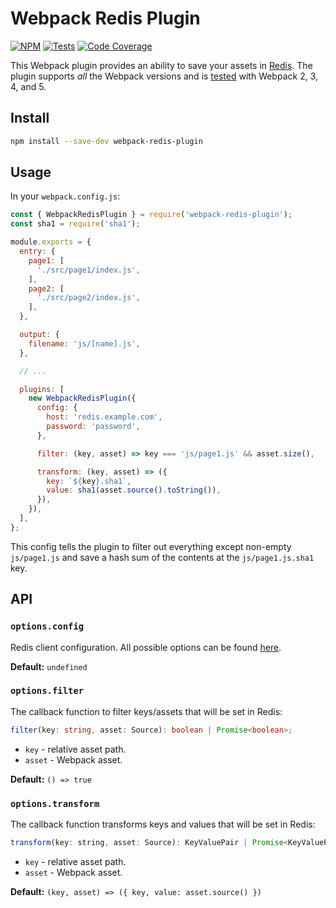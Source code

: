 # Webpack Redis Plugin

[![NPM](https://img.shields.io/npm/v/webpack-redis-plugin.svg)](https://www.npmjs.com/package/webpack-redis-plugin)
[![Tests](https://github.com/dokmic/webpack-redis-plugin/actions/workflows/tests.yaml/badge.svg?branch=master)](https://github.com/dokmic/webpack-redis-plugin/actions/workflows/tests.yaml)
[![Code Coverage](https://codecov.io/gh/dokmic/webpack-redis-plugin/badge.svg?branch=master)](https://codecov.io/gh/dokmic/webpack-redis-plugin?branch=master)

This Webpack plugin provides an ability to save your assets in [Redis](https://redis.io/). The plugin supports _all_ the Webpack versions and is [tested](https://github.com/dokmic/webpack-redis-plugin/actions/workflows/main.yaml) with Webpack 2, 3, 4, and 5.

## Install
```bash
npm install --save-dev webpack-redis-plugin
```

## Usage
In your `webpack.config.js`:
```javascript
const { WebpackRedisPlugin } = require('webpack-redis-plugin');
const sha1 = require('sha1');

module.exports = {
  entry: {
    page1: [
      './src/page1/index.js',
    ],
    page2: [
      './src/page2/index.js',
    ],
  },

  output: {
    filename: 'js/[name].js',
  },

  // ...

  plugins: [
    new WebpackRedisPlugin({
      config: {
        host: 'redis.example.com',
        password: 'password',
      },

      filter: (key, asset) => key === 'js/page1.js' && asset.size(),

      transform: (key, asset) => ({
        key: `${key}.sha1`,
        value: sha1(asset.source().toString()),
      }),
    }),
  ],
};
```

This config tells the plugin to filter out everything except non-empty `js/page1.js` and save a hash sum of the contents at the `js/page1.js.sha1` key.

## API

### `options.config`
Redis client configuration. All possible options can be found [here](https://www.npmjs.com/package/redis#options-object-properties).

**Default:** `undefined`

### `options.filter`
The callback function to filter keys/assets that will be set in Redis:

```typescript
filter(key: string, asset: Source): boolean | Promise<boolean>;
```

- `key` - relative asset path.
- `asset` - Webpack asset.

**Default:** `() => true`

### `options.transform`
The callback function transforms keys and values that will be set in Redis:

```javascript
transform(key: string, asset: Source): KeyValuePair | Promise<KeyValuePair>
```

- `key` - relative asset path.
- `asset` - Webpack asset.

**Default:** `(key, asset) => ({ key, value: asset.source() })`
